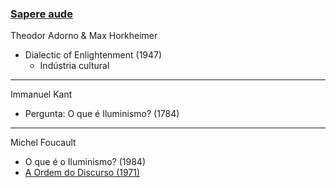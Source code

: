 ### [Sapere aude](https://pt.wikipedia.org/wiki/Sapere_aude)

Theodor Adorno & Max Horkheimer 
-  Dialectic of Enlightenment (1947)
	- Indústria cultural

---

 Immanuel Kant
 - Pergunta: O que é Iluminismo? (1784)

---

Michel Foucault 
- O que é o Iluminismo? (1984)
- [A Ordem do Discurso (1971)](https://pt.wikipedia.org/wiki/Ordem_do_Discurso)
